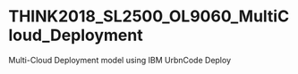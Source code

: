 # THINK2018_SL2500_OL9060_MultiCloud_Deployment
Multi-Cloud Deployment model using IBM UrbnCode Deploy
